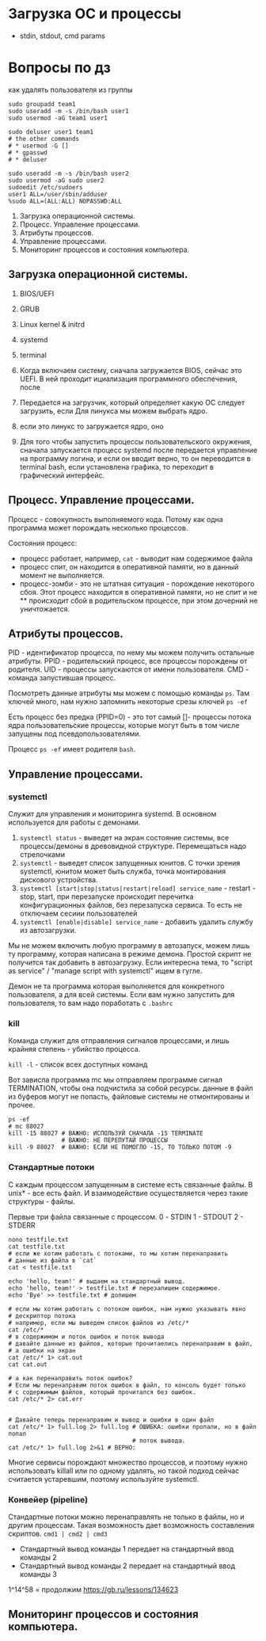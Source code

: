 # Загрузка ОС и процессы

* stdin, stdout, cmd params

# Вопросы по дз

как удалять пользователя из группы
```text
sudo groupadd team1
sudo useradd -m -s /bin/bash user1
sudo usermod -aG team1 user1

sudo deluser user1 team1
# the other commands
# * usermod -G []
# * gpasswd
# * deluser
```

```text
sudo useradd -m -s /bin/bash user2
sudo usermod -aG sudo user2
sudoedit /etc/sudoers
user1 ALL=/user/sbin/adduser
%sudo ALL=(ALL:ALL) NOPASSWD:ALL
```

1. Загрузка операционной системы.
2. Процесс. Управление процессами.
3. Атрибуты процессов.
4. Управление процессами.
5. Мониторинг процессов и состояния компьютера.

## Загрузка операционной системы.

1. BIOS/UEFI
2. GRUB
3. Linux kernel & initrd
4. systemd
5. terminal

1. Когда включаем систему, сначала загружается BIOS, сейчас это UEFI. В ней проходит ициализация программного обеспечения, после
2. Передается на загрузчик, который определяет какую ОС следует загрузить, если 
Для линукса мы можем выбрать ядро.
3. если это линукс то загружается ядро, оно 
4. Для того чтобы запустить процессы пользовательского окружения, сначала запускается процесс systemd
после передается управление на программу логина, и если он вводит верно, то он переводится в terminal bash, если установлена графика, то переходит в графический интерфейс.
   
## Процесс. Управление процессами.

Процесс - совокупность выполняемого кода. Потому как одна программа может порождать несколько процессов.

Состояния процесс:
* процесс работает, например, `cat` - выводит нам содержимое файла
* процесс спит, он находится в оперативной памяти, но в данный момент не выполняется.
* процесс-зомби - это не штатная ситуация - порождение некоторого сбоя. Этот процесс находится в оперативной памяти, но не спит и не 
** происходит сбой в родительском процессе, при этом дочерний не уничтожается.

## Атрибуты процессов.

PID - идентификатор процесса, по нему мы можем получить остальные атрибуты.
PPID - родительский процесс, все процессы порождены от родителя.
UID - процессы запускаются от имени пользователя.
CMD - команда запустившая процесс.

Посмотреть данные атрибуты мы можем с помощью команды `ps`. Там ключей много, нам нужно запомнить некоторые срезы ключей
`ps -ef`

Есть процесс без предка (PPID=0) - это тот самый 
[]- процессы потока ядра
пользовательские процессы, которые могут быть в том числе запущены под псевдопользователями.

Процесс `ps -ef` имеет родителя `bash`.

## Управление процессами.

### systemctl

Служит для управления и мониторинга systemd. В основном используется для работы с демонами.

1. `systemctl status` - выведет на экран состояние системы, все процессы/демоны в древовидной структуре. Перемещаться надо стрелочками
2. `systemctl` - выведет список запущенных юнитов. С точки зрения systemctl, юнитом может быть служба, точка монтирования дискового устройства.
3. `systemctl [start|stop|status|restart|reload] service_name` - restart - stop, start, при перезапуске происходит перечитка конфигурационных файлов, без перезапуска сервиса. То есть не отключаем сесиии пользователей
4. `systemctl [enable|disable] service_name` - добавить удалить службу из автозагрузки.
    
Мы не можем включить любую программу в автозапуск, можем лишь ту программу, которая написана в режиме демона.
Простой скрипт не получится так добавить в автозагрузку. Если интересна тема, то "script as service" / "manage script with systemctl" ищем в гугле.

Демон не та программа которая выполняется для конкретного пользователя, а для всей системы. Если вам нужно запустить для пользователя, то вам надо поработать с `.bashrc`

### kill

Команда служит для отправления сигналов процессами, и лишь крайняя степень - убийство процесса.

`kill -l` - список всех доступных команд

Вот зависла программа mc мы отправляем программе сигнал TERMINATION, чтобы она подчистила за собой ресурсы.
данные в файл из буферов могут не попасть, файловые системы не отмонтированы и прочее.
```text
ps -ef
# mc 88027
kill -15 88027 # ВАЖНО: ИСПОЛЬЗУЙ СНАЧАЛА -15 TERMINATE
               # ВАЖНО: НЕ ПЕРЕПУТАЙ ПРОЦЕССЫ
kill -9 88027  # ВАЖНО: ЕСЛИ НЕ ПОМОГЛО -15, ТО ТОЛЬКО ПОТОМ -9
```

### Стандартные потоки

С каждым процессом запущенным в системе есть связанные файлы.
В unix* - все есть файл. И взаимодействие осуществляется через такие структуры - файлы.

Первые три файла связанные с процессом.
0 - STDIN
1 - STDOUT
2 - STDERR

```text
nono testfile.txt
cat testfile.txt
# если же хотим работать с потоками, то мы хотим перенаправить
# данные из файла в `cat`
cat < testfile.txt

echo 'hello, team!' # выдаем на стандартный вывод.
echo 'hello, team!' > testfile.txt # перезапишем содержимое.
echo 'Bye' >> testfile.txt # допишем

# если мы хотим работать с потоком ошибок, нам нужно указывать явно
# дескриптор потока
# например, если мы выведем список файлов из /etc/*
cat /etc/*
# в содержимом и поток ошибок и поток вывода
# давайте данные из файлов, которые прочитаелись перенаправим в файл,
# а ошибки на экран
cat /etc/* 1> cat.out
cat cat.out

# а как перенаправить поток ошибок?
# Если мы перенаправим поток ошибок в файл, то консоль будет только
# с содержимым файлов, который прочитался без ошибок.
cat /etc/* 2> cat.err


# Давайте теперь перенаправим и вывод и ошибки в один файл
cat /etc/* 1> full.log 2> full.log # ОШИБКА: ошибки пропали, но в файл попал
                                   # поток вывода.
cat /etc/* 1> full.log 2>&1 # ВЕРНО: 
```

Многие сервисы порождают множество процессов, и поэтому нужно использовать killall или по одному удалять, но такой подход сейчас считается устаревшим, поэтому используйте systemctl.

### Конвейер (pipeline)

Стандартные потоки можно перенаправлять не только в файлы, но и другим процессам.
Такая возможность дает возможность составления скриптов.
`cmd1 | cmd2 | cmd3`
* Стандартный вывод команды 1 передает на стандартный ввод команды 2
* Стандартный вывод команды 2 передает на стандартный ввод команды 3

1^14^58 = продолжим
https://gb.ru/lessons/134623
## Мониторинг процессов и состояния компьютера.

